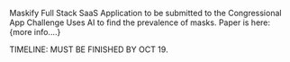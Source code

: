 Maskify Full Stack SaaS Application to be submitted to the Congressional App Challenge
Uses AI to find the prevalence of masks.
Paper is here:
{more info....}

TIMELINE:
MUST BE FINISHED BY OCT 19.

